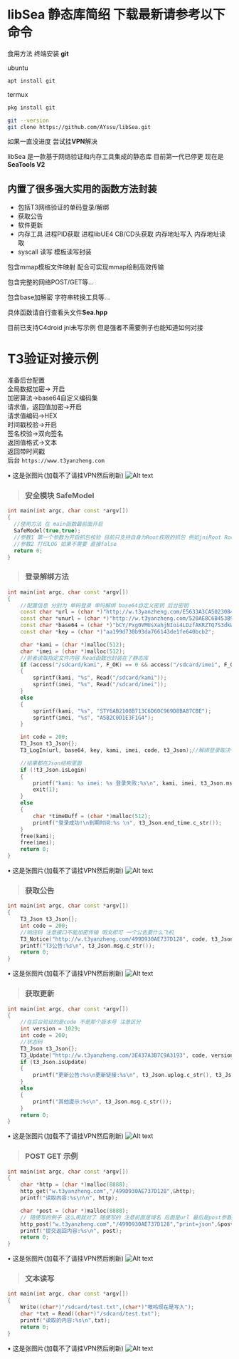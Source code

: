 # libSea 静态库简绍 下载最新请参考以下命令

食用方法 终端安装 **git** 

ubuntu 

```bash
apt install git 
```

termux

```bash 
pkg install git
```

```bash
git --version
git clone https://github.com/AYssu/libSea.git
```


如果一直没进度 尝试挂**VPN**解决 

libSea 是一款基于网络验证和内存工具集成的静态库 目前第一代已停更 现在是**SeaTools V2**

## 内置了很多强大实用的函数方法封装 
  - 包括T3网络验证的单码登录/解绑
  - 获取公告
  - 软件更新
  - 内存工具 进程PID获取 进程libUE4 CB/CD头获取 内存地址写入 内存地址读取
  - syscall 读写 模板读写封装
  

包含mmap模板文件映射 配合可实现mmap绘制高效传输

包含完整的网络POST/GET等...

包含base加解密 字符串转换工具等...

具体函数请自行查看头文件**Sea.hpp**

目前已支持C4droid jni未写示例 但是强者不需要例子也能知道如何对接

# T3验证对接示例
> 
  准备后台配置 <br>
  全局数据加密-> 开启 <br>
  加密算法->base64自定义编码集 <br>
  请求值，返回值加密->开启  <br>
  请求值编码->HEX  <br>
  时间戳校验->开启  <br>
  签名校验->双向签名  <br>
  返回值格式->文本  <br>
  返回带时间戳 <br>
  后台 `` https://www.t3yanzheng.com ``

• 这是张图片(加载不了请挂VPN然后刷新)
![Alt text](/example/后台配置.png)
> ### 安全模块 **SafeModel**
>>  
```cpp
int main(int argc, char const *argv[])
{
  //使用方法 在 main函数最前面开启
  SafeModel(true,true);
  //参数1 第一个参数为开启抓包校验 目前只支持自身为Root权限的抓包 例如jniRoot Root调用二进制的情况 框架环境一律不支持
  //参数2 打印LOG 如果不需要 直接false
  return 0;
}
```

> ### 登录解绑方法
>> 
```cpp
int main(int argc, char const *argv[])
{
	//配置信息 分别为 单码登录 单吗解绑 base64自定义密钥 后台密钥
	const char *url = (char *)"http://w.t3yanzheng.com/E5633A3CA5023084";
	const char *unurl = (char *)"http://w.t3yanzheng.com/520AE8C6B453B9C0";
	const char *base64 = (char *)"bCY/Pxg0VMUsXahjNIoi4LDzfAKRZTQ7S3dkWvOqwl9Jycnm1p5Ft6uBHr+2EeG8";
	const char *key = (char *)"aa199d730b93da766143de1fe640bcb2";

	char *kami = (char *)malloc(512);
	char *imei = (char *)malloc(512);
	//前者读取指定文件内容 Read函数也封装在了静态库
	if (access("/sdcard/kami", F_OK) == 0 && access("/sdcard/imei", F_OK) == 0)
	{
		sprintf(kami, "%s", Read("/sdcard/kami"));
		sprintf(imei, "%s", Read("/sdcard/imei"));
	}
	else
	{
		sprintf(kami, "%s", "STY6AB2108B713C6D60C969D8BA87CBE");
		sprintf(imei, "%s", "A5B2C0D1E3F1G4");
	}

	int code = 200;
	T3_Json t3_Json{};
	T3_LogIn(url, base64, key, kami, imei, code, t3_Json);//解绑登录取决于传入url

	//结果都在Json结构里面
	if (!t3_Json.isLogin)
	{
		printf("kami: %s imei: %s 登录失败:%s\n", kami, imei, t3_Json.msg.c_str());
		exit(1);
	}
	else
	{
		char *timeBuff = (char *)malloc(512);
		printf("登录成功!\n到期时间:%s \n", t3_Json.end_time.c_str());
	}
	free(kami);
	free(imei);
	return 0;
}
```
• 这是张图片(加载不了请挂VPN然后刷新)
![Alt text](/example/登录解绑.png)

> ### 获取公告
>> 
```cpp
int main(int argc, char const *argv[])
{
	T3_Json t3_Json{};
	int code = 200;
	//响应码 注意接口不能加密传输 明文即可 一个公告要什么飞机
	T3_Notice("http://w.t3yanzheng.com/499D930AE737D128", code, t3_Json);
	printf("T3公告:%s\n", t3_Json.msg.c_str());
	return 0;
}
```
• 这是张图片(加载不了请挂VPN然后刷新)
![Alt text](/example/公告.png)

> ### 获取更新
>> 
```cpp
int main(int argc, char const *argv[])
{
	//在后台验证的是code 不是那个版本号 注意区分
	int version = 1029;
	int code = 200;
	//状态码
	T3_Json t3_Json{};
	T3_Update("http://w.t3yanzheng.com/3E437A3B7C9A3193", code, version, t3_Json);
	if (t3_Json.isUpdate)
	{
		printf("更新公告:%s\n更新链接:%s\n", t3_Json.uplog.c_str(), t3_Json.upurl.c_str());
	}
	else
	{
		printf("其他提示:%s\n", t3_Json.msg.c_str());
	}
	return 0;
}
```
• 这是张图片(加载不了请挂VPN然后刷新)
![Alt text](/example/更新.png)

> ### POST GET 示例
>>
```cpp
int main(int argc, char const *argv[])
{
	char *http = (char *)malloc(8888);
	http_get("w.t3yanzheng.com","/499D930AE737D128",&http);
	printf("读取内容:%s\n\n", http);

	char *post = (char *)malloc(8888);
	// 随便写的例子 这么用就对了 随便写的 注意前面是域名 后面是url 最后是post参数
	http_post("w.t3yanzheng.com","/499D930AE737D128","print=json",&post);
	printf("提交返回内容:%s\n", post);
	return 0;
}
```
• 这是张图片(加载不了请挂VPN然后刷新)
![Alt text](/example/POST_GET.png)

> ### 文本读写
>> 
```cpp
int main(int argc, char const *argv[])
{
	Write((char*)"/sdcard/test.txt",(char*)"嗷呜现在是写入");
	char *txt = Read((char*)"/sdcard/test.txt");
	printf("读取的内容:%s\n",txt);
	return 0;
}
```
• 这是张图片(加载不了请挂VPN然后刷新)
![Alt text](/example/写入读取.png)


